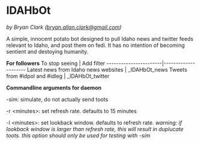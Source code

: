 # IDAHbOt
*by Bryan Clark (bryan.allan.clark@gmail.com)*

A simple, innocent potato bot designed to pull Idaho news and twitter feeds relevant to Idaho, and post them on fedi.
It has no intention of becoming sentient and destoying humanity.

**For followers**
To stop seeing         |  Add filter
-----------------------|---------------------
Latest news from Idaho news websites | \_IDAHbOt\_news 
Tweets from #idpol and #idleg | \_IDAHbOt\_twitter
                       
**Commandline arguments for daemon**

-sim:	          simulate, do not actually send toots

-r \<minutes\>:     set refresh rate. defaults to 15 minutes

-l \<minutes\>:     set lookback window. defaults to refresh rate. *warning: if lookback window is larger than refresh rate, this will result in duplucate toots. this option should only be used for testing with -sim*
